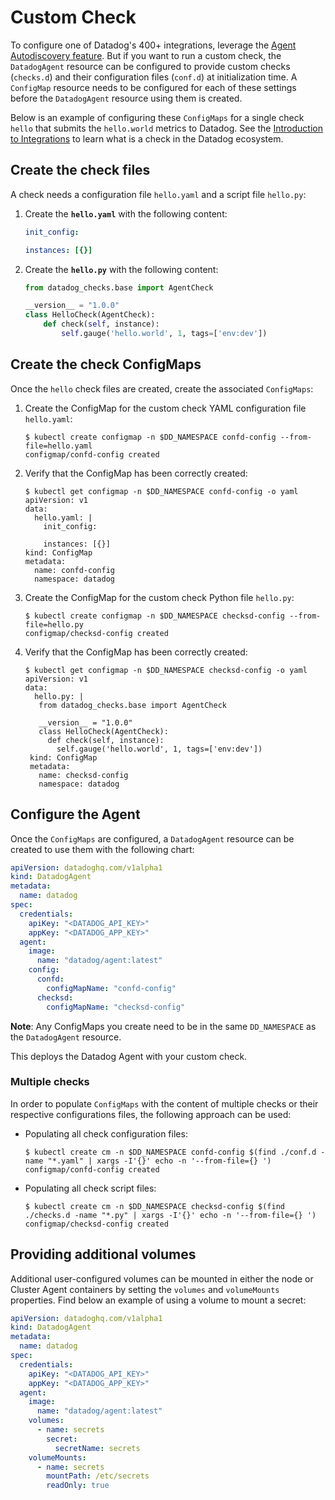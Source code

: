 # Custom Check

To configure one of Datadog's 400+ integrations, leverage the [Agent Autodiscovery feature][1]. But if you want to run a custom check, the `DatadogAgent` resource can be configured to provide custom checks (`checks.d`) and their configuration files (`conf.d`) at initialization time. A `ConfigMap` resource needs to be configured for each of these settings before the `DatadogAgent` resource using them is created.

Below is an example of configuring these `ConfigMaps` for a single check `hello` that submits the `hello.world` metrics to Datadog. See the [Introduction to Integrations][2] to learn what is a check in the Datadog ecosystem.

## Create the check files

A check needs a configuration file `hello.yaml` and a script file `hello.py`:

1. Create the **`hello.yaml`** with the following content:

   ```yaml
   init_config:

   instances: [{}]
   ```

2. Create the **`hello.py`** with the following content:

   ```python
   from datadog_checks.base import AgentCheck

   __version__ = "1.0.0"
   class HelloCheck(AgentCheck):
       def check(self, instance):
           self.gauge('hello.world', 1, tags=['env:dev'])
   ```

## Create the check ConfigMaps

Once the `hello` check files are created, create the associated `ConfigMaps`:

1. Create the ConfigMap for the custom check YAML configuration file `hello.yaml`:

   ```shell
   $ kubectl create configmap -n $DD_NAMESPACE confd-config --from-file=hello.yaml
   configmap/confd-config created
   ```

2. Verify that the ConfigMap has been correctly created:

   ```shell
   $ kubectl get configmap -n $DD_NAMESPACE confd-config -o yaml
   apiVersion: v1
   data:
     hello.yaml: |
       init_config:

       instances: [{}]
   kind: ConfigMap
   metadata:
     name: confd-config
     namespace: datadog
   ```

3. Create the ConfigMap for the custom check Python file `hello.py`:

   ```shell
   $ kubectl create configmap -n $DD_NAMESPACE checksd-config --from-file=hello.py
   configmap/checksd-config created
   ```

4. Verify that the ConfigMap has been correctly created:

   ```shell
   $ kubectl get configmap -n $DD_NAMESPACE checksd-config -o yaml
   apiVersion: v1
   data:
     hello.py: |
      from datadog_checks.base import AgentCheck

      __version__ = "1.0.0"
      class HelloCheck(AgentCheck):
        def check(self, instance):
          self.gauge('hello.world', 1, tags=['env:dev'])
    kind: ConfigMap
    metadata:
      name: checksd-config
      namespace: datadog
   ```

## Configure the Agent

Once the `ConfigMaps` are configured, a `DatadogAgent` resource can be created to use them with the following chart:

```yaml
apiVersion: datadoghq.com/v1alpha1
kind: DatadogAgent
metadata:
  name: datadog
spec:
  credentials:
    apiKey: "<DATADOG_API_KEY>"
    appKey: "<DATADOG_APP_KEY>"
  agent:
    image:
      name: "datadog/agent:latest"
    config:
      confd:
        configMapName: "confd-config"
      checksd:
        configMapName: "checksd-config"
```

**Note**: Any ConfigMaps you create need to be in the same `DD_NAMESPACE` as the `DatadogAgent` resource.

This deploys the Datadog Agent with your custom check.

### Multiple checks

In order to populate `ConfigMaps` with the content of multiple checks or their respective configurations files, the following approach can be used:

- Populating all check configuration files:

  ```shell
  $ kubectl create cm -n $DD_NAMESPACE confd-config $(find ./conf.d -name "*.yaml" | xargs -I'{}' echo -n '--from-file={} ')
  configmap/confd-config created
  ```

- Populating all check script files:

  ```shell
  $ kubectl create cm -n $DD_NAMESPACE checksd-config $(find ./checks.d -name "*.py" | xargs -I'{}' echo -n '--from-file={} ')
  configmap/checksd-config created
  ```

## Providing additional volumes

Additional user-configured volumes can be mounted in either the node or Cluster Agent containers by setting the `volumes` and `volumeMounts` properties. Find below an example of using a volume to mount a secret:

```yaml
apiVersion: datadoghq.com/v1alpha1
kind: DatadogAgent
metadata:
  name: datadog
spec:
  credentials:
    apiKey: "<DATADOG_API_KEY>"
    appKey: "<DATADOG_APP_KEY>"
  agent:
    image:
      name: "datadog/agent:latest"
    volumes:
      - name: secrets
        secret:
          secretName: secrets
    volumeMounts:
      - name: secrets
        mountPath: /etc/secrets
        readOnly: true
```

[1]: https://docs.datadoghq.com/agent/autodiscovery/
[2]: https://docs.datadoghq.com/getting_started/integrations/
